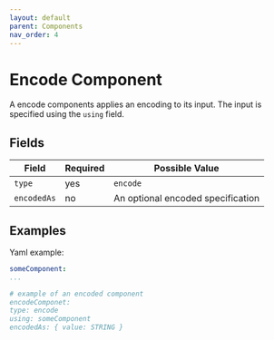 ```yaml
---
layout: default
parent: Components
nav_order: 4
---
```


# Encode Component

A encode components applies an encoding to its input. The input is specified using the `using` field.

## Fields

| Field | Required | Possible Value |
| ----- | -------- | -------------- |
| `type` | yes | `encode` |
| `encodedAs` | no | An optional encoded specification |

## Examples

Yaml example:
  ```yaml
someComponent:
  ...

# example of an encoded component 
encodeComponet:
  type: encode
  using: someComponent
  encodedAs: { value: STRING }
```
